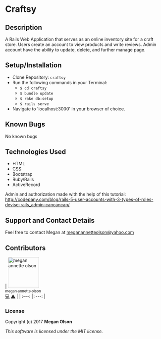 # Craftsy

## Description

A Rails Web Application that serves as an online inventory site for a craft store. Users create an account to view products and write reviews. Admin account have the ability to update, delete, and further manage page.

## Setup/Installation

* Clone Repository: `craftsy`
* Run the following commands in your Terminal:
  * `$ cd craftsy`
  * `$ bundle update`
  * `$ rake db:setup`
  * `$ rails serve`
* Navigate to 'localhost:3000' in your browser of choice.

## Known Bugs

No known bugs

## Technologies Used

* HTML
* CSS
* Bootstrap
* Ruby/Rails
* ActiveRecord

Admin and authorization made with the help of this tutorial: http://codepany.com/blog/rails-5-user-accounts-with-3-types-of-roles-devise-rails_admin-cancancan/

## Support and Contact Details

Feel free to contact Megan at meganannetteolson@yahoo.com

## Contributors

<!-- Contributors table START -->
| <img src="https://avatars.githubusercontent.com/MegOlson?s=100" width="100" alt="megan annette olson" /><br />[<sub>megan annette olson</sub>](https://github.com/MegOlson)<br />[💻](https://github.com/MegOlson/craftsy/commits?author=MegOlson) [⚠️](https://github.com/MegOlson/craftsy/commits?author=MegOlson) |
| :---: | :---: |
<!-- Contributors table END -->

### License

Copyright (c) 2017 **Megan Olson**

*This software is licensed under the MIT license.*
